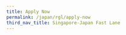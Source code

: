 ```yaml
---
title: Apply Now
permalink: /japan/rgl/apply-now
third_nav_title: Singapore-Japan Fast Lane
---
```

